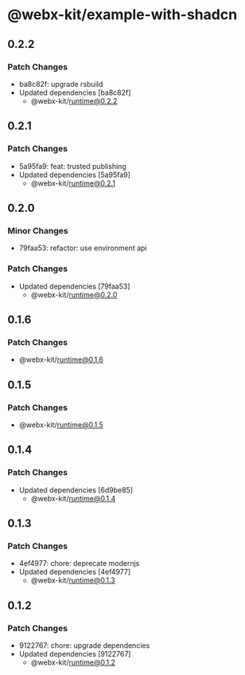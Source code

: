# @webx-kit/example-with-shadcn

## 0.2.2

### Patch Changes

- ba8c82f: upgrade rsbuild
- Updated dependencies [ba8c82f]
  - @webx-kit/runtime@0.2.2

## 0.2.1

### Patch Changes

- 5a95fa9: feat: trusted publishing
- Updated dependencies [5a95fa9]
  - @webx-kit/runtime@0.2.1

## 0.2.0

### Minor Changes

- 79faa53: refactor: use environment api

### Patch Changes

- Updated dependencies [79faa53]
  - @webx-kit/runtime@0.2.0

## 0.1.6

### Patch Changes

- @webx-kit/runtime@0.1.6

## 0.1.5

### Patch Changes

- @webx-kit/runtime@0.1.5

## 0.1.4

### Patch Changes

- Updated dependencies [6d9be85]
  - @webx-kit/runtime@0.1.4

## 0.1.3

### Patch Changes

- 4ef4977: chore: deprecate modernjs
- Updated dependencies [4ef4977]
  - @webx-kit/runtime@0.1.3

## 0.1.2

### Patch Changes

- 9122767: chore: upgrade dependencies
- Updated dependencies [9122767]
  - @webx-kit/runtime@0.1.2
